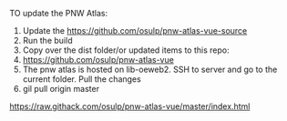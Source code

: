 TO update the PNW Atlas:

1. Update the https://github.com/osulp/pnw-atlas-vue-source
2. Run the build
3. Copy over the dist folder/or updated items to this repo:
4. https://github.com/osulp/pnw-atlas-vue
5. The pnw atlas is hosted on lib-oeweb2.  SSH to server and go to the current folder.  Pull the changes
6. gil pull origin master



https://raw.githack.com/osulp/pnw-atlas-vue/master/index.html

